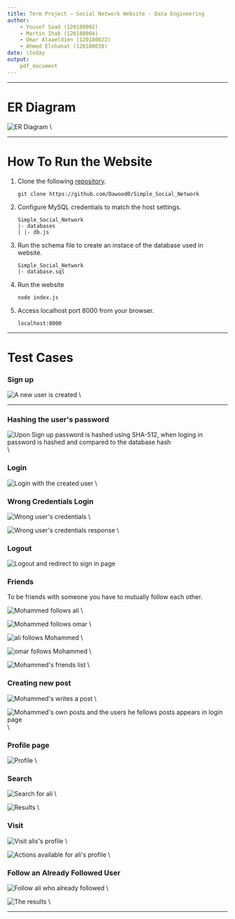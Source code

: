 ```yaml
---
title: Term Project – Social Network Website - Data Engineering
author: 
    - Yousef Saad (120180002) 
    - Martin Ihab (120180004)
    - Omar Alaaeldien (120180022)
    - Ahmed Elshahat (120180038)
date: \today
output:
    pdf_document
---
```

---

# ER Diagram


![ER Diagram](er.png)
\


---

# How To Run the Website

1. Clone the following [repository](https://github.com/Dawood0/Simple_Social_Network).
   
   ```
   git clone https://github.com/Dawood0/Simple_Social_Network
   ```
2. Configure MySQL credentials to match the host settings.
   
    ```
    Simple_Social_Network
    |- databases
    | |- db.js
    ```
3. Run the schema file to create an instace of the database used in website.
   
    ``` 
    Simple_Social_Network
    |- database.sql
    ```

4. Run the website
   
    ```
    node index.js
    ```
5. Access localhost port 8000 from your browser.
   
    ```
    localhost:8000
    ```
----

# Test Cases

### Sign up


![A new user is created](signup.png)
\

------


### Hashing the user's password


![Upon Sign up password is hashed using SHA-512, when loging in password is hashed and compared to the database hash](account.png)
\

### Login


![Login with the created user](login.png)
\

### Wrong Credentials Login


![Wrong user's credentials](wrong1.png)
\


![Wrong user's credentials response](wrong2.png)
\


### Logout


![Logout and redirect to sign in page](logout.png)

### Friends

To be friends with someone you have to mutually follow each other.


![Mohammed follows ali](friends1.png)
\


![Mohammed follows omar](friends2.png)
\


![ali follows Mohammed](friends3.png)
\


![omar follows Mohammed](friends4.png)
\


![Mohammed's friends list](friends5.png)
\


### Creating new post


![Mohammed's writes a post](post1.png)
\


![Mohammed's own posts and the users he fellows posts appears in login page](post2.png)
\


### Profile page


![Profile](profile`.png)
\

### Search


![Search for ali](search2.png)
\


![Results](search2.png)
\

### Visit


![Visit alis's profile](visit1.png)
\


![Actions available for ali's profile](visit2.png)
\

### Follow an Already Followed User


![Follow ali who already followed](unfollowrep1.png)
\


![The results](unfollowrep2.png)
\

---